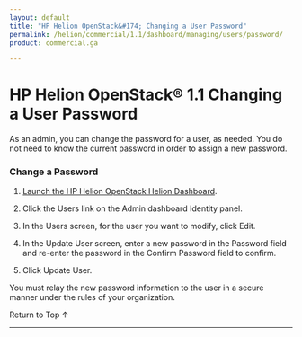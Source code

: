 ```yaml
---
layout: default
title: "HP Helion OpenStack&#174; Changing a User Password"
permalink: /helion/commercial/1.1/dashboard/managing/users/password/
product: commercial.ga

---
```

<!--PUBLISHED-->

<script>

function PageRefresh {
onLoad="window.refresh"
}

PageRefresh();

</script>

<!--
<p style="font-size: small;"> <a href="/helion/commercial/1.1/ga1/install/">&#9664; PREV</a> | <a href="/helion/commercial/1.1/ga1/install-overview/">&#9650; UP</a> | <a href="/helion/commercial/1.1/ga1/">NEXT &#9654;</a></p> 
-->

# HP Helion OpenStack&#174; 1.1 Changing a User Password

As an admin, you can change the password for a user, as needed. You do not need to know the current password in order to assign a new password.

### Change a Password ###

1. [Launch the HP Helion OpenStack Helion Dashboard](/helion/openstack/1.1/dashboard/login/).

2. Click the Users link on the Admin dashboard Identity panel.

3. In the Users screen, for the user you want to modify, click Edit.

4. In the Update User screen, enter a new password in the Password field and re-enter the password in the Confirm Password field to confirm.

5. Click Update User.

You must relay the new password information to the user in a secure manner under the rules of your organization.

<p><a href="#top" style="padding:14px 0px 14px 0px; text-decoration: none;"> Return to Top &#8593; </a></p>


----
